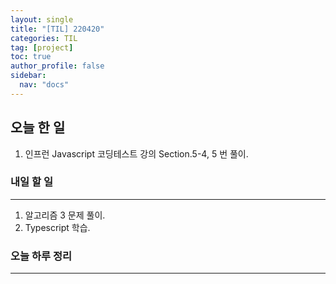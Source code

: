 ```yaml
---
layout: single
title: "[TIL] 220420"
categories: TIL
tag: [project]
toc: true
author_profile: false
sidebar:
  nav: "docs"
---
```


## 오늘 한 일

1. 인프런 Javascript 코딩테스트 강의 Section.5-4, 5 번 풀이.

### 내일 할 일

---

1. 알고리즘 3 문제 풀이.
2. Typescript 학습.

### 오늘 하루 정리

---

